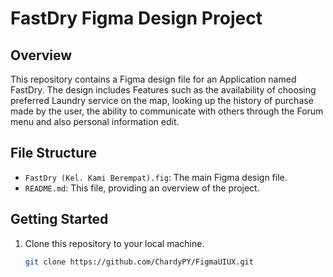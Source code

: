 # FastDry Figma Design Project

## Overview
This repository contains a Figma design file for an Application named FastDry. The design includes Features such as the availability of choosing preferred Laundry service on the map, looking up the history of purchase made by the user, the ability to communicate 
with others through the Forum menu and also personal information edit.

## File Structure
- `FastDry (Kel. Kami Berempat).fig`: The main Figma design file.
- `README.md`: This file, providing an overview of the project.

## Getting Started
1. Clone this repository to your local machine.
   ```sh
   git clone https://github.com/ChardyPY/FigmaUIUX.git

